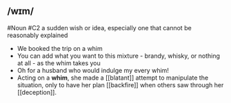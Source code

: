 ##  /wɪm/ 
#Noun
#C2
a sudden wish or idea, especially one that cannot be reasonably explained

- We booked the trip on a whim
- You can add what you want to this mixture - brandy, whisky, or nothing at all - as the whim takes you
- Oh for a husband who would indulge my every whim!
- Acting on a **whim**, she made a [[blatant]] attempt to manipulate the situation, only to have her plan [[backfire]] when others saw through her [[deception]].
  